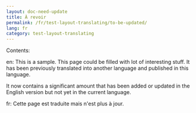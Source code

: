 ```yaml
---
layout: doc-need-update
title: À revoir
permalink: /fr/test-layout-translating/to-be-updated/
lang: fr
category: test-layout-translating
---
```


Contents:

en: This is a sample. This page could be filled with lot of interesting stuff.
It has been previously translated into another language and published in this language.

It now contains a significant amount that has been added or updated in the English version but not yet in the current language.

fr: Cette page est traduite mais n'est plus à jour.
